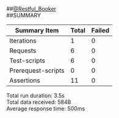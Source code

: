 ##[@Restful_Booker](https://restful-booker.herokuapp.com/apidoc/index.html) <br>
##SUMMARY
<table class="GeneratedTable">
  <thead>
    <tr>
      <th>Summary Item</th>
      <th>Total</th>
      <th>Failed</th>
    </tr>
  </thead>
  <tbody>
    <tr>
      <td>Iterations</td>
      <td>1</td>
      <td>0</td>
    </tr>
    <tr>
      <td>Requests</td>
      <td>6</td>
      <td>0</td>
    </tr>
    <tr>
      <td>Test-scripts</td>
      <td>6</td>
      <td>0</td>
    </tr>
    <tr>
      <td>Prerequest-scripts</td>
      <td>0</td>
      <td>0</td>
    </tr>
    <tr>
      <td>Assertions</td>
      <td>11</td>
      <td>0</td>
    </tr>
  </tbody>
</table>

 Total run duration: 3.5s <br>
 Total data received: 584B   <br>
 Average response time: 500ms
